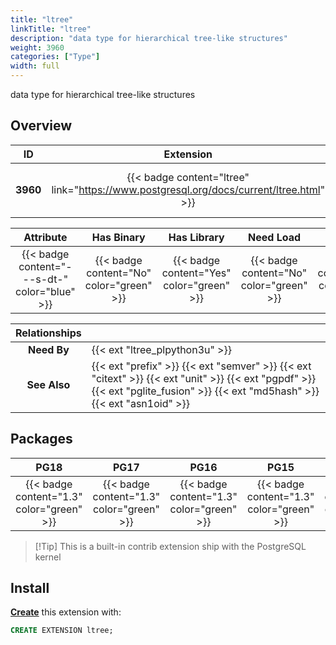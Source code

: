 ```yaml
---
title: "ltree"
linkTitle: "ltree"
description: "data type for hierarchical tree-like structures"
weight: 3960
categories: ["Type"]
width: full
---
```


data type for hierarchical tree-like structures

## Overview

|    ID    | Extension |  Package   | Version |        Category        |           License            |       Language       |
|:--------:|:---------:|:----------:|:-------:|:----------------------:|:----------------------------:|:--------------------:|
| **3960** | {{< badge content="ltree" link="https://www.postgresql.org/docs/current/ltree.html" >}} | {{< ext "ltree" "ltree" >}} | `1.3` | {{< category "TYPE" >}} | {{< license "PostgreSQL" >}} | {{< language "C" >}} |


|  Attribute | Has Binary | Has Library | Need Load | Has DDL | Relocatable | Trusted |
|:----------:|:----------:|:-----------:|:---------:|:-------:|:-----------:|:-------:|
| {{< badge content="---s-dt-" color="blue" >}} | {{< badge content="No" color="green" >}} | {{< badge content="Yes" color="green" >}} | {{< badge content="No" color="green" >}} | {{< badge content="Yes" color="green" >}} | {{< badge content="no" color="red" >}} | {{< badge content="yes" color="green" >}} |


| **Relationships** |   |
|:-----------------:|:----|
|    **Need By**    | {{< ext "ltree_plpython3u" >}} |
|   **See Also**    | {{< ext "prefix" >}} {{< ext "semver" >}} {{< ext "citext" >}} {{< ext "unit" >}} {{< ext "pgpdf" >}} {{< ext "pglite_fusion" >}} {{< ext "md5hash" >}} {{< ext "asn1oid" >}} |


## Packages

| **PG18** | **PG17** | **PG16** | **PG15** | **PG14** |
|:--------:|:--------:|:--------:|:--------:|:--------:|
| {{< badge content="1.3" color="green" >}} | {{< badge content="1.3" color="green" >}} | {{< badge content="1.3" color="green" >}} | {{< badge content="1.3" color="green" >}} | {{< badge content="1.3" color="green" >}} |

> [!Tip] This is a built-in contrib extension ship with the PostgreSQL kernel


## Install

[**Create**](https://ext.pgsty.com/usage/create) this extension with:

```sql
CREATE EXTENSION ltree;
```
